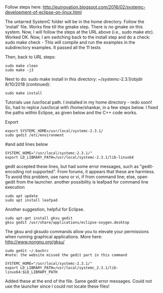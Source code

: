 Follow steps here: http://euinovation.blogspot.com/2016/02/systemc-development-of-eclipse-on-linux.html

The untarred SystemC folder will be in the home directory. Follow the 'install' file. Works fine till the gmake step. There is no gmake on this system. Now, I will follow the steps at the URL above (i.e., sudo make etc). Worked OK. Now, I am switching back to the install step and do a check: sudo make check - This will compile and run the examples in the subdirectory examples. It passed all the 11 tests

Then, back to URL steps:

    sudo make clean
    sudo make -j3

Next to do: sudo make install in this directory: ~/systemc-2.3.1/objdir 8/10/2018 (continued):

    sudo make install

Tutorials use /usr/local path. I installed in my home directory - redo soon!
So, had to replce /usr/local with /home/shankar, in a few steps below.
I fixed the paths within Eclipse, as given below and the C++ code works.

Export

    export SYSTEMC_HOME=/usr/local/systemc-2.3.1/
    sudo gedit /etc/environment

#and add lines below

    SYSTEMC_HOME="/usr/local/systemc-2.3.1/"
    export LD_LIBRARY_PATH=/usr/local/systemc-2.3.1/lib-linux64

gedit accepted these lines, but had some error messages, such as "gedit-encoding not supported".
From forums, it appears that these are harmless.
To avoid this problem, use nano or vi, if from command line; else, open gedit from the launcher.
another possibility is leafpad for command line execution

    sudo apt update
    sudo apt install leafpad

Another suggestion, helpful for Eclipse.

    sudo apt-get install gksu gedit
    gksu gedit /usr/share/applications/eclipse-oxygen.desktop

The gksu and gksudo commands allow you to elevate your permissions when running graphical
applications. More here: http://www.nongnu.org/gksu/

    sudo gedit ~/.bashrc
    #note: the website missed the gedit part in this command

    SYSTEMC_HOME="/usr/local/systemc-2.3.1/"
    export LD_LIBRARY_PATH=/usr/local/systemc_2.3.1/lib-linux64:$LD_LIBRARY_PATH

Added these at the end of the file. Same gedit error messages. Could not use the launcher
since I could not locate these files!
